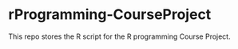 rProgramming-CourseProject
==========================

This repo stores the R script for the R programming Course Project.
